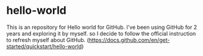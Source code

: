# hello-world
This is an repository for Hello world for GitHub. I've been using GitHub for 2 years and exploring it by myself. so I decide to follow the official instruction to refresh myself about GitHub. (https://docs.github.com/en/get-started/quickstart/hello-world) 
